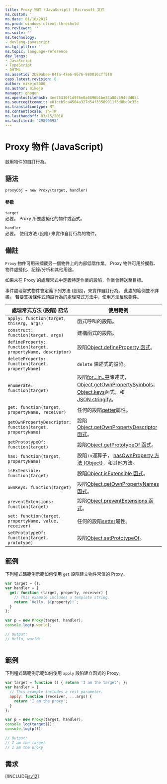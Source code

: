 ```yaml
---
title: Proxy 物件 (JavaScript) |Microsoft 文件
ms.custom: ''
ms.date: 01/18/2017
ms.prod: windows-client-threshold
ms.reviewer: ''
ms.suite: ''
ms.technology:
- devlang-javascript
ms.tgt_pltfrm: ''
ms.topic: language-reference
dev_langs:
- JavaScript
- TypeScript
- DHTML
ms.assetid: 2b89abee-04fa-47e6-9676-980016cff5f8
caps.latest.revision: 8
author: mikejo5000
ms.author: mikejo
manager: ghogen
ms.openlocfilehash: 4ee75310f1d976e0a0896b1be34a80c594cdd054
ms.sourcegitcommit: e01ccb5ca4504a327d54f33589911f5d8be9c35c
ms.translationtype: MT
ms.contentlocale: zh-TW
ms.lasthandoff: 03/15/2018
ms.locfileid: "29899593"
---
```

# <a name="proxy-object-javascript"></a>Proxy 物件 (JavaScript)
啟用物件的自訂行為。  
  
## <a name="syntax"></a>語法  
  
```  
proxyObj = new Proxy(target, handler)  
```  
  
#### <a name="parameters"></a>參數  
 `target`  
 必要。 Proxy 所要虛擬化的物件或函式。  
  
 `handler`  
 必要。 使用方法 (設陷) 來實作自訂行為的物件。  
  
## <a name="remarks"></a>備註  
 `Proxy` 物件可用來攔截另一個物件上的內部低階作業。 Proxy 物件可用於攔截、物件虛擬化、記錄/分析和其他用途。  
  
 如果未在 Proxy 的處理常式中定義特定作業的設陷，作業會轉送至目標。  
  
 事件處理常式物件會定義下列方法 (設陷)，來實作自訂行為。 此處的範例並不詳盡。 若要支援條件式預設行為的處理常式方法中，使用方法[反映物件](../../javascript/reference/reflect-object-javascript.md)。  
  
|處理常式方法 (設陷) 語法|使用範例|  
|------------------------------------|-----------------------|  
|`apply: function(target, thisArg, args)`|函式呼叫的設陷。|  
|`construct: function(target, args)`|建構函式的設陷。|  
|`defineProperty: function(target, propertyName, descriptor)`|設陷[Object.defineProperty 函式](../../javascript/reference/object-defineproperty-function-javascript.md)。|  
|`deleteProperty: function(target, propertyName)`|`delete` 陳述式的設陷。|  
|`enumerate: function(target)`|設陷[for...in..中](../../javascript/reference/for-dot-dot-dot-in-statement-javascript.md)陳述式， [Object.getOwnPropertySymbols](../../javascript/reference/object-getownpropertysymbols-function-javascript.md)， [Object.keys](../../javascript/reference/object-keys-function-javascript.md)函式，和[JSON.stringify](../../javascript/reference/json-stringify-function-javascript.md)。|  
|`get: function(target, propertyName, receiver)`|任何的設陷[getter](../../javascript/creating-objects-javascript.md)屬性。|  
|`getOwnPropertyDescriptor: function(target, propertyName)`|設陷[Object.getOwnPropertyDescriptor 函式](../../javascript/reference/object-getownpropertydescriptor-function-javascript.md)。|  
|`getPrototypeOf: function(target)`|設陷[Object.getPrototypeOf 函式](../../javascript/reference/object-getprototypeof-function-javascript.md)。|  
|`has: function(target, propertyName)`|設陷`in`運算子， [hasOwnProperty 方法 (Object)](../../javascript/reference/hasownproperty-method-object-javascript.md)，和其他方法。|  
|`isExtensible: function(target)`|設陷[Object.isExtensible 函式](../../javascript/reference/object-isextensible-function-javascript.md)。|  
|`ownKeys: function(target)`|設陷[Object.getOwnPropertyNames 函式](../../javascript/reference/object-getownpropertynames-function-javascript.md)。|  
|`preventExtensions: function(target)`|設陷[Object.preventExtensions 函式](../../javascript/reference/object-preventextensions-function-javascript.md)。|  
|`set: function(target, propertyName, value, receiver)`|任何的設陷[setter](../../javascript/creating-objects-javascript.md)屬性。|  
|`setPrototypeOf: function(target, prototype)`|設陷[Object.setPrototypeOf](../../javascript/reference/object-setprototypeof-function-javascript.md)。|  
  
## <a name="example"></a>範例  
 下列程式碼範例示範如何使用 `get` 設陷建立物件常值的 Proxy。  
  
```JavaScript  
var target = {};  
var handler = {  
  get: function (target, property, receiver) {  
    // This example includes a template string.  
    return `Hello, ${property}!`;  
  }  
};  
  
var p = new Proxy(target, handler);  
console.log(p.world);  
  
// Output:  
// Hello, world!  
  
```  
  
## <a name="example"></a>範例  
 下列程式碼範例示範如何使用 `apply` 設陷建立函式的 Proxy。  
  
```JavaScript  
var target = function () { return 'I am the target'; };  
var handler = {  
  // This example includes a rest parameter.  
  apply: function (receiver, ...args) {  
    return 'I am the proxy';  
  }  
};  
  
var p = new Proxy(target, handler);  
console.log(target()):  
console.log(p()):  
  
// Output:  
// I am the target  
// I am the proxy  
```  
  
## <a name="requirements"></a>需求  
 [!INCLUDE[jsv12](../../javascript/reference/includes/jsv12-md.md)]
